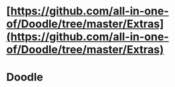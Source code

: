 # [https://github.com/all-in-one-of/Doodle/tree/master/Extras](https://github.com/all-in-one-of/Doodle/tree/master/Extras)
# Doodle
